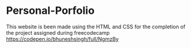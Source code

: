 # Personal-Porfolio
This website is been made using the HTML and CSS for the completion of the project assigned during freecodecamp
https://codepen.io/bhuneshsingh/full/NgmzBy
